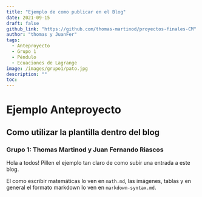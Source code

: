 ```yaml
---
title: "Ejemplo de como publicar en el Blog"
date: 2021-09-15
draft: false
github_link: "https://github.com/thomas-martinod/proyectos-finales-CM"
author: "thomas y JuanFer"
tags:
  - Anteproyecto
  - Grupo 1
  - Péndulo
  - Ecuaciones de Lagrange
image: /images/grupo1/pato.jpg
description: ""
toc:
---
```


# Ejemplo Anteproyecto

## Como utilizar la plantilla dentro del blog

### Grupo 1: Thomas Martinod y Juan Fernando Riascos

Hola a todos! Pillen el ejemplo tan claro de como subir una entrada a este blog.

El como escribir matemáticas lo ven en `math.md`, las imágenes, tablas y en general el formato markdown lo ven en `markdown-syntax.md`.
